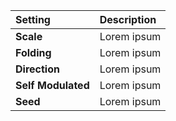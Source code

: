 | Setting            | Description |
| :----------------- | :---------- |
| **Scale**          | Lorem ipsum |
| **Folding**        | Lorem ipsum |
| **Direction**      | Lorem ipsum |
| **Self Modulated** | Lorem ipsum |
| **Seed**           | Lorem ipsum |
